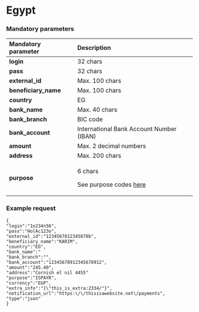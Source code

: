 # Egypt

### Mandatory parameters

<table>
  <thead>
    <tr>
      <th style="text-align:left"><b>Mandatory parameter</b>
      </th>
      <th style="text-align:left"><b>Description</b>
      </th>
    </tr>
  </thead>
  <tbody>
    <tr>
      <td style="text-align:left"><b>login</b>
      </td>
      <td style="text-align:left">32 chars</td>
    </tr>
    <tr>
      <td style="text-align:left"><b>pass</b>
      </td>
      <td style="text-align:left">32 chars</td>
    </tr>
    <tr>
      <td style="text-align:left"><b>external_id</b>
      </td>
      <td style="text-align:left">Max. 100 chars</td>
    </tr>
    <tr>
      <td style="text-align:left"><b>beneficiary_name</b>
      </td>
      <td style="text-align:left">Max. 100 chars</td>
    </tr>
    <tr>
      <td style="text-align:left"><b>country</b>
      </td>
      <td style="text-align:left">EG</td>
    </tr>
    <tr>
      <td style="text-align:left"><b>bank_name</b>
      </td>
      <td style="text-align:left">Max. 40 chars</td>
    </tr>
    <tr>
      <td style="text-align:left"><b>bank_branch</b>
      </td>
      <td style="text-align:left">BIC code</td>
    </tr>
    <tr>
      <td style="text-align:left"><b>bank_account</b>
      </td>
      <td style="text-align:left">International Bank Account Number (IBAN)</td>
    </tr>
    <tr>
      <td style="text-align:left"><b>amount</b>
      </td>
      <td style="text-align:left">Max. 2 decimal numbers</td>
    </tr>
    <tr>
      <td style="text-align:left"><b>address</b>
      </td>
      <td style="text-align:left">Max. 200 chars</td>
    </tr>
    <tr>
      <td style="text-align:left"><b>purpose</b>
      </td>
      <td style="text-align:left">
        <p>6 chars</p>
        <p>See purpose codes <a href="../error-codes-reference.md#purpose-codes-reference">here</a>
        </p>
      </td>
    </tr>
  </tbody>
</table>

### Example request

```text
{
"login":"1n234n56",
"pass":"HolAc123o",
"external_id":"1234567812345678b",
"beneficiary_name":"KARIM",
"country":"EG",
"bank_name":"
"bank_branch":"",
"bank_account":"12345678912345678912",
"amount":"245.40",
"address":"Cornish el nil 4455"
"purpose":"ISPAYR",
"currency":"EGP",
"extra_info":"{\"this_is_extra:2334/"}",
"notification_url":"https:\/\/thisisawebsite.net\/payments",
"type":"json"
}
```

